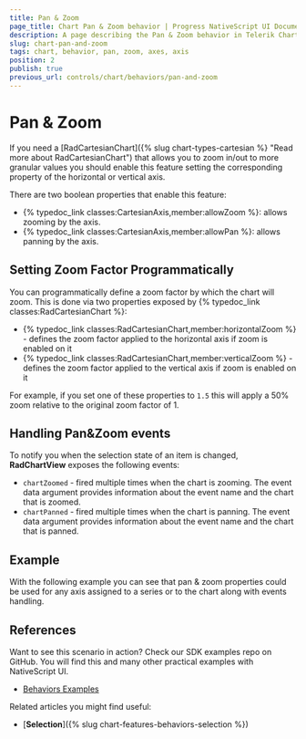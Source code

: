 ```yaml
---
title: Pan & Zoom
page_title: Chart Pan & Zoom behavior | Progress NativeScript UI Documentation
description: A page describing the Pan & Zoom behavior in Telerik Chart for NativeScript
slug: chart-pan-and-zoom
tags: chart, behavior, pan, zoom, axes, axis
position: 2
publish: true
previous_url: controls/chart/behaviors/pan-and-zoom
---
```


# Pan & Zoom
If you need a [RadCartesianChart]({% slug chart-types-cartesian %} "Read more about RadCartesianChart") that allows you to zoom in/out to more granular values you should enable this feature setting the
corresponding property of the horizontal or vertical axis.

There are two boolean properties that enable this feature:
* {% typedoc_link classes:CartesianAxis,member:allowZoom %}: allows zooming by the axis.
* {% typedoc_link classes:CartesianAxis,member:allowPan %}: allows panning by the axis.

## Setting Zoom Factor Programmatically  
You can programmatically define a zoom factor by which the chart will zoom. This is done via two properties exposed by {% typedoc_link classes:RadCartesianChart %}:
- {% typedoc_link classes:RadCartesianChart,member:horizontalZoom %} - defines the zoom factor applied to the horizontal axis if zoom is enabled on it
- {% typedoc_link classes:RadCartesianChart,member:verticalZoom %} - defines the zoom factor applied to the vertical axis if zoom is enabled on it

For example, if you set one of these properties to `1.5` this will apply a 50% zoom relative to the original zoom factor of 1.

## Handling Pan&Zoom events
To notify you when the selection state of an item is changed, **RadChartView** exposes the following events:
- `chartZoomed` - fired multiple times when the chart is zooming. 
The event data argument provides information about the event name and the chart that is zoomed.
- `chartPanned` - fired multiple times when the chart is panning. 
The event data argument provides information about the event name and the chart that is panned.


## Example 
With the following example you can see that pan & zoom  properties could be used for any axis assigned to a series or to the chart along with events handling.

<snippet id='pan-and-zoom'/>

## References
Want to see this scenario in action?
Check our SDK examples repo on GitHub. You will find this and many other practical examples with NativeScript UI.

* [Behaviors Examples](https://github.com/telerik/nativescript-ui-samples/tree/master/chart/app/examples/behaviors)

Related articles you might find useful:

* [**Selection**]({% slug chart-features-behaviors-selection %})